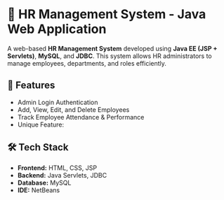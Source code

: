 # 💼 HR Management System - Java Web Application

A web-based **HR Management System** developed using **Java EE (JSP + Servlets)**, **MySQL**, and **JDBC**. This system allows HR administrators to manage employees, departments, and roles efficiently.

## 🚀 Features

- Admin Login Authentication  
- Add, View, Edit, and Delete Employees  
- Track Employee Attendance & Performance  
- Unique Feature:

## 🛠️ Tech Stack

- **Frontend:** HTML, CSS, JSP  
- **Backend:** Java Servlets, JDBC  
- **Database:** MySQL  
- **IDE:** NetBeans

